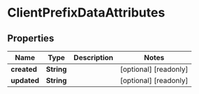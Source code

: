 

# ClientPrefixDataAttributes

## Properties

Name | Type | Description | Notes
------------ | ------------- | ------------- | -------------
**created** | **String** |  |  [optional] [readonly]
**updated** | **String** |  |  [optional] [readonly]



